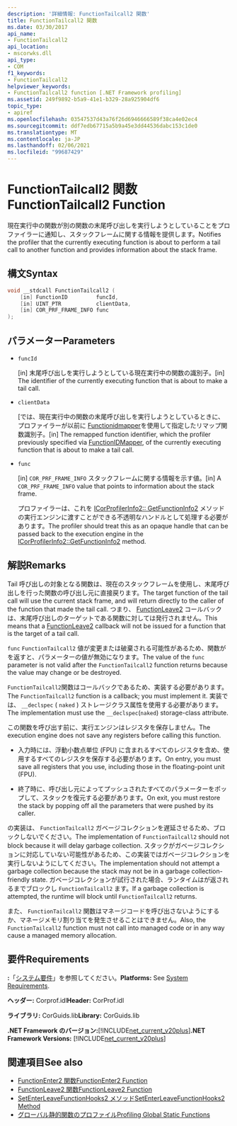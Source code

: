 ```yaml
---
description: '詳細情報: FunctionTailcall2 関数'
title: FunctionTailcall2 関数
ms.date: 03/30/2017
api_name:
- FunctionTailcall2
api_location:
- mscorwks.dll
api_type:
- COM
f1_keywords:
- FunctionTailcall2
helpviewer_keywords:
- FunctionTailcall2 function [.NET Framework profiling]
ms.assetid: 249f9892-b5a9-41e1-b329-28a925904df6
topic_type:
- apiref
ms.openlocfilehash: 03547537d43a76f26d6946666589f38ca4e02ec4
ms.sourcegitcommit: ddf7edb67715a5b9a45e3dd44536dabc153c1de0
ms.translationtype: MT
ms.contentlocale: ja-JP
ms.lasthandoff: 02/06/2021
ms.locfileid: "99687429"
---
```

# <a name="functiontailcall2-function"></a><span data-ttu-id="653e5-103">FunctionTailcall2 関数</span><span class="sxs-lookup"><span data-stu-id="653e5-103">FunctionTailcall2 Function</span></span>

<span data-ttu-id="653e5-104">現在実行中の関数が別の関数の末尾呼び出しを実行しようとしていることをプロファイラーに通知し、スタックフレームに関する情報を提供します。</span><span class="sxs-lookup"><span data-stu-id="653e5-104">Notifies the profiler that the currently executing function is about to perform a tail call to another function and provides information about the stack frame.</span></span>  
  
## <a name="syntax"></a><span data-ttu-id="653e5-105">構文</span><span class="sxs-lookup"><span data-stu-id="653e5-105">Syntax</span></span>  
  
```cpp
void __stdcall FunctionTailcall2 (  
    [in] FunctionID         funcId,
    [in] UINT_PTR           clientData,
    [in] COR_PRF_FRAME_INFO func  
);  
```  
  
## <a name="parameters"></a><span data-ttu-id="653e5-106">パラメーター</span><span class="sxs-lookup"><span data-stu-id="653e5-106">Parameters</span></span>

- `funcId`

  <span data-ttu-id="653e5-107">\[in] 末尾呼び出しを実行しようとしている現在実行中の関数の識別子。</span><span class="sxs-lookup"><span data-stu-id="653e5-107">\[in] The identifier of the currently executing function that is about to make a tail call.</span></span>

- `clientData`

  <span data-ttu-id="653e5-108">\[では、現在実行中の関数の末尾呼び出しを実行しようとしているときに、プロファイラーが以前に [Functionidmapper](functionidmapper-function.md)を使用して指定したリマップ関数識別子。</span><span class="sxs-lookup"><span data-stu-id="653e5-108">\[in] The remapped function identifier, which the profiler previously specified via [FunctionIDMapper](functionidmapper-function.md), of the currently executing function that is about to make a tail call.</span></span>
  
- `func`

  <span data-ttu-id="653e5-109">\[in] `COR_PRF_FRAME_INFO` スタックフレームに関する情報を示す値。</span><span class="sxs-lookup"><span data-stu-id="653e5-109">\[in] A `COR_PRF_FRAME_INFO` value that points to information about the stack frame.</span></span>

  <span data-ttu-id="653e5-110">プロファイラーは、これを [ICorProfilerInfo2:: GetFunctionInfo2](icorprofilerinfo2-getfunctioninfo2-method.md) メソッドの実行エンジンに渡すことができる不透明なハンドルとして処理する必要があります。</span><span class="sxs-lookup"><span data-stu-id="653e5-110">The profiler should treat this as an opaque handle that can be passed back to the execution engine in the [ICorProfilerInfo2::GetFunctionInfo2](icorprofilerinfo2-getfunctioninfo2-method.md) method.</span></span>

## <a name="remarks"></a><span data-ttu-id="653e5-111">解説</span><span class="sxs-lookup"><span data-stu-id="653e5-111">Remarks</span></span>  

 <span data-ttu-id="653e5-112">Tail 呼び出しの対象となる関数は、現在のスタックフレームを使用し、末尾呼び出しを行った関数の呼び出し元に直接戻ります。</span><span class="sxs-lookup"><span data-stu-id="653e5-112">The target function of the tail call will use the current stack frame, and will return directly to the caller of the function that made the tail call.</span></span> <span data-ttu-id="653e5-113">つまり、 [FunctionLeave2](functionleave2-function.md) コールバックは、末尾呼び出しのターゲットである関数に対しては発行されません。</span><span class="sxs-lookup"><span data-stu-id="653e5-113">This means that a [FunctionLeave2](functionleave2-function.md) callback will not be issued for a function that is the target of a tail call.</span></span>  
  
 <span data-ttu-id="653e5-114">`func` `FunctionTailcall2` 値が変更または破棄される可能性があるため、関数がを返すと、パラメーターの値が無効になります。</span><span class="sxs-lookup"><span data-stu-id="653e5-114">The value of the `func` parameter is not valid after the `FunctionTailcall2` function returns because the value may change or be destroyed.</span></span>  
  
 <span data-ttu-id="653e5-115">`FunctionTailcall2`関数はコールバックであるため、実装する必要があります。</span><span class="sxs-lookup"><span data-stu-id="653e5-115">The `FunctionTailcall2` function is a callback; you must implement it.</span></span> <span data-ttu-id="653e5-116">実装では、 `__declspec` ( `naked` ) ストレージクラス属性を使用する必要があります。</span><span class="sxs-lookup"><span data-stu-id="653e5-116">The implementation must use the `__declspec`(`naked`) storage-class attribute.</span></span>  
  
 <span data-ttu-id="653e5-117">この関数を呼び出す前に、実行エンジンはレジスタを保存しません。</span><span class="sxs-lookup"><span data-stu-id="653e5-117">The execution engine does not save any registers before calling this function.</span></span>  
  
- <span data-ttu-id="653e5-118">入力時には、浮動小数点単位 (FPU) に含まれるすべてのレジスタを含め、使用するすべてのレジスタを保存する必要があります。</span><span class="sxs-lookup"><span data-stu-id="653e5-118">On entry, you must save all registers that you use, including those in the floating-point unit (FPU).</span></span>  
  
- <span data-ttu-id="653e5-119">終了時に、呼び出し元によってプッシュされたすべてのパラメーターをポップして、スタックを復元する必要があります。</span><span class="sxs-lookup"><span data-stu-id="653e5-119">On exit, you must restore the stack by popping off all the parameters that were pushed by its caller.</span></span>  
  
 <span data-ttu-id="653e5-120">の実装は、 `FunctionTailcall2` ガベージコレクションを遅延させるため、ブロックしないでください。</span><span class="sxs-lookup"><span data-stu-id="653e5-120">The implementation of `FunctionTailcall2` should not block because it will delay garbage collection.</span></span> <span data-ttu-id="653e5-121">スタックがガベージコレクションに対応していない可能性があるため、この実装ではガベージコレクションを実行しないようにしてください。</span><span class="sxs-lookup"><span data-stu-id="653e5-121">The implementation should not attempt a garbage collection because the stack may not be in a garbage collection-friendly state.</span></span> <span data-ttu-id="653e5-122">ガベージコレクションが試行された場合、ランタイムはが返されるまでブロックし `FunctionTailcall2` ます。</span><span class="sxs-lookup"><span data-stu-id="653e5-122">If a garbage collection is attempted, the runtime will block until `FunctionTailcall2` returns.</span></span>  
  
 <span data-ttu-id="653e5-123">また、 `FunctionTailcall2` 関数はマネージコードを呼び出さないようにするか、マネージメモリ割り当てを発生させることはできません。</span><span class="sxs-lookup"><span data-stu-id="653e5-123">Also, the `FunctionTailcall2` function must not call into managed code or in any way cause a managed memory allocation.</span></span>  
  
## <a name="requirements"></a><span data-ttu-id="653e5-124">要件</span><span class="sxs-lookup"><span data-stu-id="653e5-124">Requirements</span></span>  

 <span data-ttu-id="653e5-125">**:**「[システム要件](../../get-started/system-requirements.md)」を参照してください。</span><span class="sxs-lookup"><span data-stu-id="653e5-125">**Platforms:** See [System Requirements](../../get-started/system-requirements.md).</span></span>  
  
 <span data-ttu-id="653e5-126">**ヘッダー:** Corprof.idl</span><span class="sxs-lookup"><span data-stu-id="653e5-126">**Header:** CorProf.idl</span></span>  
  
 <span data-ttu-id="653e5-127">**ライブラリ:** CorGuids.lib</span><span class="sxs-lookup"><span data-stu-id="653e5-127">**Library:** CorGuids.lib</span></span>  
  
 <span data-ttu-id="653e5-128">**.NET Framework のバージョン:**[!INCLUDE[net_current_v20plus](../../../../includes/net-current-v20plus-md.md)]</span><span class="sxs-lookup"><span data-stu-id="653e5-128">**.NET Framework Versions:** [!INCLUDE[net_current_v20plus](../../../../includes/net-current-v20plus-md.md)]</span></span>  
  
## <a name="see-also"></a><span data-ttu-id="653e5-129">関連項目</span><span class="sxs-lookup"><span data-stu-id="653e5-129">See also</span></span>

- [<span data-ttu-id="653e5-130">FunctionEnter2 関数</span><span class="sxs-lookup"><span data-stu-id="653e5-130">FunctionEnter2 Function</span></span>](functionenter2-function.md)
- [<span data-ttu-id="653e5-131">FunctionLeave2 関数</span><span class="sxs-lookup"><span data-stu-id="653e5-131">FunctionLeave2 Function</span></span>](functionleave2-function.md)
- [<span data-ttu-id="653e5-132">SetEnterLeaveFunctionHooks2 メソッド</span><span class="sxs-lookup"><span data-stu-id="653e5-132">SetEnterLeaveFunctionHooks2 Method</span></span>](icorprofilerinfo2-setenterleavefunctionhooks2-method.md)
- [<span data-ttu-id="653e5-133">グローバル静的関数のプロファイル</span><span class="sxs-lookup"><span data-stu-id="653e5-133">Profiling Global Static Functions</span></span>](profiling-global-static-functions.md)
